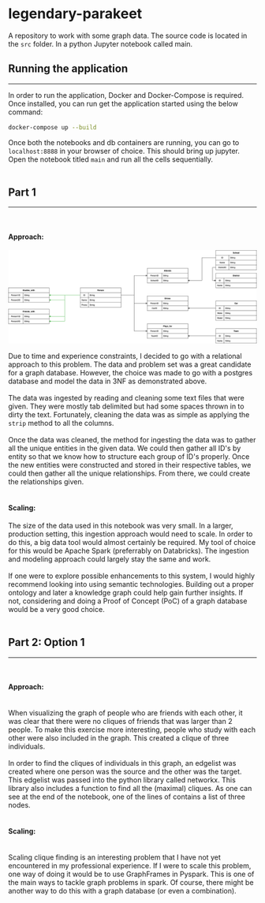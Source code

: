 # legendary-parakeet

A repository to work with some graph data. The source code is located in the ```src``` folder. In a python Jupyter notebook called main.

## Running the application
----
In order to run the application, Docker and Docker-Compose is required. Once installed, you can run get the application started using the below command:
```bash
docker-compose up --build
```
Once both the notebooks and db containers are running, you can go to ```localhost:8888``` in your browser of choice. This should bring up jupyter. Open the notebook titled ```main``` and run all the cells sequentially.
</br></br>

## Part 1
----
</br>

#### Approach:
<img src="src/data_model.png">
</br>

Due to time and experience constraints, I decided to go with a relational approach to this problem. The data and problem set was a great candidate for a graph database. However, the choice was made to go with a postgres database and model the data in 3NF as demonstrated above.
</br></br>
The data was ingested by reading and cleaning some text files that were given. They were mostly tab delimited but had some spaces thrown in to dirty the text. Fortunately, cleaning the data was as simple as applying the ```strip``` method to all the columns.
</br></br>
Once the data was cleaned, the method for ingesting the data was to gather all the unique entities in the given data. We could then gather all ID's by entity so that we know how to structure each group of ID's properly. Once the new entities were constructed and stored in their respective tables, we could then gather all the unique relationships. From there, we could create the relationships given.
</br></br>

#### Scaling:
The size of the data used in this notebook was very small. In a larger, production setting, this ingestion approach would need to scale. In order to do this, a big data tool would almost certainly be required. My tool of choice for this would be Apache Spark (preferrably on Databricks). The ingestion and modeling approach could largely stay the same and work.
</br></br>
If one were to explore possible enhancements to this system, I would highly recommend looking into using semantic technologies. Building out a proper ontology and later a knowledge graph could help gain further insights. If not, considering and doing a Proof of Concept (PoC) of a graph database would be a very good choice.
</br></br>

## Part 2: Option 1
----
</br>

#### Approach:
</br>
When visualizing the graph of people who are friends with each other, it was clear that there were no cliques of friends that was larger than 2 people. To make this exercise more interesting, people who study with each other were also included in the graph. This created a clique of three individuals.
</br></br>
In order to find the cliques of individuals in this graph, an edgelist was created where one person was the source and the other was the target. This edgelist was passed into the python library called networkx. This library also includes a function to find all the (maximal) cliques. As one can see at the end of the notebook, one of the lines of contains a list of three nodes.
</br></br>

#### Scaling:
</br>
Scaling clique finding is an interesting problem that I have not yet encountered in my professional experience. If I were to scale this problem, one way of doing it would be to use GraphFrames in Pyspark. This is one of the main ways to tackle graph problems in spark. Of course, there might be another way to do this with a graph database (or even a combination).
</br></br>